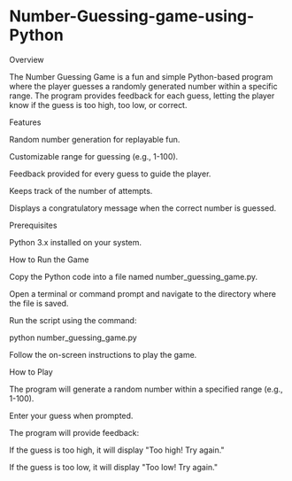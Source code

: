 # Number-Guessing-game-using-Python
Overview

The Number Guessing Game is a fun and simple Python-based program where the player guesses a randomly generated number within a specific range. The program provides feedback for each guess, letting the player know if the guess is too high, too low, or correct.

Features

Random number generation for replayable fun.

Customizable range for guessing (e.g., 1-100).

Feedback provided for every guess to guide the player.

Keeps track of the number of attempts.

Displays a congratulatory message when the correct number is guessed.

Prerequisites

Python 3.x installed on your system.

How to Run the Game

Copy the Python code into a file named number_guessing_game.py.

Open a terminal or command prompt and navigate to the directory where the file is saved.

Run the script using the command:

python number_guessing_game.py

Follow the on-screen instructions to play the game.

How to Play

The program will generate a random number within a specified range (e.g., 1-100).

Enter your guess when prompted.

The program will provide feedback:

If the guess is too high, it will display "Too high! Try again."

If the guess is too low, it will display "Too low! Try again."
